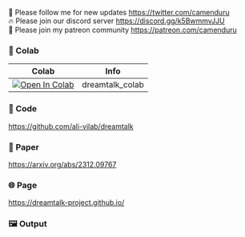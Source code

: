 🐣 Please follow me for new updates https://twitter.com/camenduru <br />
🔥 Please join our discord server https://discord.gg/k5BwmmvJJU <br />
🥳 Please join my patreon community https://patreon.com/camenduru <br />

### 🦒 Colab

| Colab | Info
| --- | --- |
[![Open In Colab](https://colab.research.google.com/assets/colab-badge.svg)](https://colab.research.google.com/github/camenduru/dreamtalk-colab/blob/main/dreamtalk_colab.ipynb) | dreamtalk_colab

### 🧬 Code
https://github.com/ali-vilab/dreamtalk

### 📄 Paper
https://arxiv.org/abs/2312.09767

### 🌐 Page
https://dreamtalk-project.github.io/

### 🖼 Output
